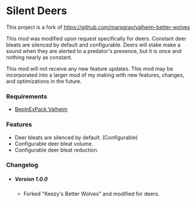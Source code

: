 # Silent Deers

This project is a fork of https://github.com/marqgray/valheim-better-wolves

This mod was modified upon request specifically for deers. Constant deer bleats are silenced by default and configurable. Deers will stake make a sound when they are alerted to a predator's presence, but it is once and nothing nearly as constant.



This mod will not receive any new feature updates. This mod may be incorporated into a larger mod of my making with new features, changes, and optimizations in the future.



### Requirements

- [BepInExPack Valheim](https://valheim.thunderstore.io/package/denikson/BepInExPack_Valheim/)



### Features

- Deer bleats are silenced by default. (Configurable)
- Configurable deer bleat volume.
- Configurable deer bleat reduction.



### Changelog

- ##### Version 1.0.0

  - Forked "Keezy's Better Wolves" and modified for deers.
